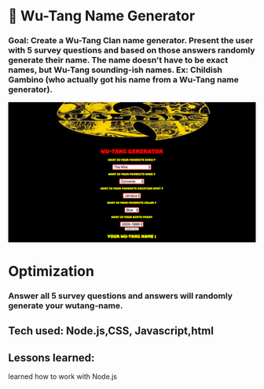 # 🎤 Wu-Tang Name Generator

### Goal: Create a Wu-Tang Clan name generator. Present the user with 5 survey questions and based on those answers randomly generate their name. The name doesn't have to be exact names, but Wu-Tang sounding-ish names. Ex: Childish Gambino (who actually got his name from a Wu-Tang name generator).


![ Wu-Tang Name Generator](WutangNameGenerator.png)



# Optimization
### Answer all 5 survey questions and answers will randomly generate your wutang-name.

## Tech used: Node.js,CSS, Javascript,html

## Lessons learned:
learned how to work with Node.js
